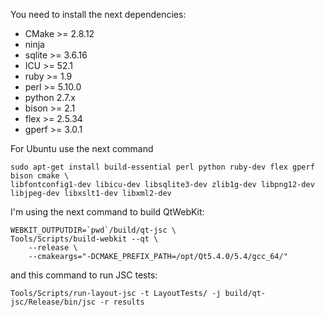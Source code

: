 You need to install the next dependencies:

* CMake >= 2.8.12
* ninja
* sqlite >= 3.6.16
* ICU >= 52.1
* ruby >= 1.9
* perl >= 5.10.0
* python 2.7.x
* bison >= 2.1
* flex >= 2.5.34
* gperf >= 3.0.1

For Ubuntu use the next command

    sudo apt-get install build-essential perl python ruby-dev flex gperf bison cmake \
    libfontconfig1-dev libicu-dev libsqlite3-dev zlib1g-dev libpng12-dev libjpeg-dev libxslt1-dev libxml2-dev 

I'm using the next command to build QtWebKit:

    WEBKIT_OUTPUTDIR=`pwd`/build/qt-jsc \
    Tools/Scripts/build-webkit --qt \
        --release \
        --cmakeargs="-DCMAKE_PREFIX_PATH=/opt/Qt5.4.0/5.4/gcc_64/"

and this command to run JSC tests:

    Tools/Scripts/run-layout-jsc -t LayoutTests/ -j build/qt-jsc/Release/bin/jsc -r results